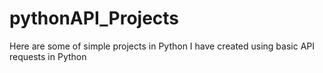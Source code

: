 # pythonAPI_Projects

Here are some of simple projects in Python I have created using basic API requests in Python
